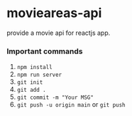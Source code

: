 # movieareas-api 
provide a movie api for reactjs app.

### Important commands

1. `npm install`
2. `npm run server`
3. `git init`
4. `git add .` 
5. `git commit -m "Your MSG"` 
6. `git push -u origin main` or `git push` 